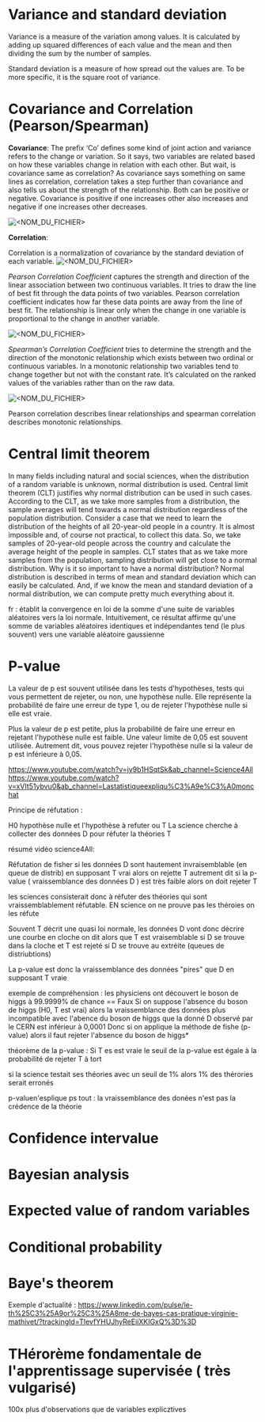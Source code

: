 # Variance and standard deviation

Variance is a measure of the variation among values. It is calculated by adding up squared differences of each value and the mean and then dividing the sum by the number of samples.

Standard deviation is a measure of how spread out the values are. To be more specific, it is the square root of variance.


# Covariance and Correlation (Pearson/Spearman)

**Covariance**: The prefix ‘Co’ defines some kind of joint action and variance refers to the change or variation. So it says, two variables are related based on how these variables change in relation with each other.
But wait, is covariance same as correlation?
As covariance says something on same lines as correlation, correlation takes a step further than covariance and also tells us about the strength of the relationship.
Both can be positive or negative. Covariance is positive if one increases other also increases and negative if one increases other decreases.

![<NOM_DU_FICHIER>](../notes/img/covariance.png)


**Correlation**:

Correlation is a normalization of covariance by the standard deviation of each variable.
![<NOM_DU_FICHIER>](../notes/img/corr.png)

*Pearson Correlation Coefficient*
captures the strength and direction of the linear association between two continuous variables. It tries to draw the line of best fit through the data points of two variables. Pearson correlation coefficient indicates how far these data points are away from the line of best fit. The relationship is linear only when the change in one variable is proportional to the change in another variable.

![<NOM_DU_FICHIER>](../notes/img/pearson.png)

*Spearman’s Correlation Coefficient*
tries to determine the strength and the direction of the monotonic relationship which exists between two ordinal or continuous variables. In a monotonic relationship two variables tend to change together but not with the constant rate. It’s calculated on the ranked values of the variables rather than on the raw data.

![<NOM_DU_FICHIER>](../notes/img/spearman.png)

Pearson correlation describes linear relationships and spearman correlation describes monotonic relationships.


# Central limit theorem

In many fields including natural and social sciences, when the distribution of a random variable is unknown, normal distribution is used.
Central limit theorem (CLT) justifies why normal distribution can be used in such cases. According to the CLT, as we take more samples from a distribution, the sample averages will tend towards a normal distribution regardless of the population distribution.
Consider a case that we need to learn the distribution of the heights of all 20-year-old people in a country. It is almost impossible and, of course not practical, to collect this data. So, we take samples of 20-year-old people across the country and calculate the average height of the people in samples. CLT states that as we take more samples from the population, sampling distribution will get close to a normal distribution.
Why is it so important to have a normal distribution? Normal distribution is described in terms of mean and standard deviation which can easily be calculated. And, if we know the mean and standard deviation of a normal distribution, we can compute pretty much everything about it.

fr : 
établit la convergence en loi de la somme d'une suite de variables aléatoires vers la loi normale. Intuitivement, ce résultat affirme qu'une somme de variables aléatoires identiques et indépendantes tend (le plus souvent) vers une variable aléatoire gaussienne

#  P-value

La valeur de p est souvent utilisée dans les tests d'hypothèses, tests qui vous permettent de rejeter, ou non, une hypothèse nulle. Elle représente la probabilité de faire une erreur de type 1, ou de rejeter l'hypothèse nulle si elle est vraie.

Plus la valeur de p est petite, plus la probabilité de faire une erreur en rejetant l'hypothèse nulle est faible. Une valeur limite de 0,05 est souvent utilisée. Autrement dit, vous pouvez rejeter l'hypothèse nulle si la valeur de p est inférieure à 0,05.

https://www.youtube.com/watch?v=jy9b1HSqtSk&ab_channel=Science4All
https://www.youtube.com/watch?v=xVIt51ybvu0&ab_channel=Lastatistiqueexpliqu%C3%A9e%C3%A0monchat

Principe de réfutation : 

H0 hypothèse nulle et l'hypothèse à refuter ou T 
La science cherche à collecter des données D pour réfuter la théories T

résumé vidéo science4All:


Réfutation de fisher 
si les données D sont hautement invraisemblable (en queue de distrib) en supposant T vrai alors on rejette T
autrement dit si la p-value ( vraissemblance des données D ) est très faible alors on doit rejeter T

les sciences consisterait donc à réfuter des théories qui sont vraissemblablement réfutable. EN science on ne prouve pas les théroies on les réfute

 
Souvent T décrit une quasi loi normale, les données D vont donc décrire une courbe en cloche
 on dit alors que T est vraisemblable si D se trouve dans la cloche et T est rejeté si D se trouve au extréite (queues de distriubtions)

La p-value est donc la vraissemblance des données "pires" que D en supposant T vraie

exemple de compréhension :
les physiciens ont découvert le boson de higgs à 99.9999% de chance == Faux 
Si on suppose l'absence du boson de higgs (H0, T est vrai) alors la vraissemblance des données plus incompatible avec l'abence du boson de higgs que la donné D observé par le CERN est inférieur à 0,0001 
Donc si on applique la méthode de fishe (p-value) alors il faut rejeter l'absence du boson de higgs*

théorème de la p-value : 
Si T es est vraie le seuil de la p-value est égale à la probabilité de rejeter T à tort

si la science testait ses théories avec un seuil de 1% alors 1% des thérories serait erronés 


p-valuen'esplique ps tout : la vraissemblance des donées n'est pas la crédence de la théorie


# Confidence intervalue 
# Bayesian analysis
# Expected value of random variables


# Conditional probability 

# Baye's theorem

Exemple d'actualité : https://www.linkedin.com/pulse/le-th%25C3%25A9or%25C3%25A8me-de-bayes-cas-pratique-virginie-mathivet/?trackingId=TlevfYHUJhyReEiiXKIGxQ%3D%3D


# THérorème fondamentale de l'apprentissage supervisée ( très vulgarisé)
100x plus d'observations que de variables explicztives